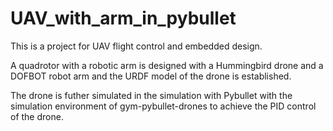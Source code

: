 # UAV_with_arm_in_pybullet 

This is a project for UAV flight control and embedded design.

A quadrotor with a robotic arm is designed with a Hummingbird drone and a DOFBOT robot arm and the URDF model of the drone is established.

The drone is futher simulated in the simulation with Pybullet with the simulation environment of gym-pybullet-drones to achieve the PID control of the drone. 
